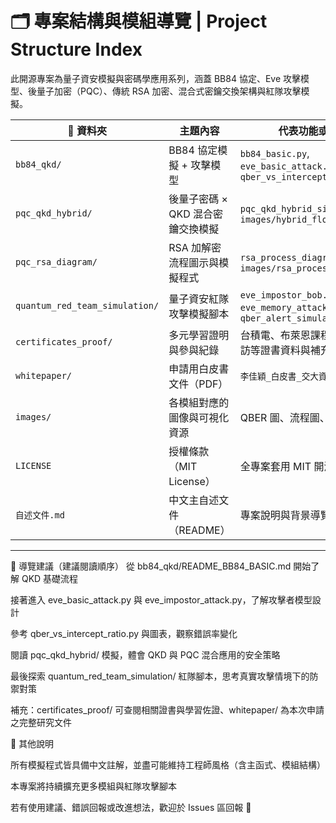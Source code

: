 # 🗂️ 專案結構與模組導覽 | Project Structure Index

此開源專案為量子資安模擬與密碼學應用系列，涵蓋 BB84 協定、Eve 攻擊模型、後量子加密（PQC）、傳統 RSA 加密、混合式密鑰交換架構與紅隊攻擊模擬。

| 📁 資料夾                         | 主題內容                 | 代表功能或檔案                                                                  |
| ------------------------------ | -------------------- | ------------------------------------------------------------------------ |
| `bb84_qkd/`                    | BB84 協定模擬 + 攻擊模型     | `bb84_basic.py`, `eve_basic_attack.py`, `qber_vs_intercept_ratio.py`     |
| `pqc_qkd_hybrid/`              | 後量子密碼 × QKD 混合密鑰交換模擬 | `pqc_qkd_hybrid_simulation.py`, `images/hybrid_flowchart.png`            |
| `pqc_rsa_diagram/`             | RSA 加解密流程圖示與模擬程式     | `rsa_process_diagram.py`, `images/rsa_process.png`                       |
| `quantum_red_team_simulation/` | 量子資安紅隊攻擊模擬腳本         | `eve_impostor_bob.py`, `eve_memory_attack.py`, `qber_alert_simulator.py` |
| `certificates_proof/`          | 多元學習證明與參與紀錄          | 台積電、布萊恩課程、科教館參訪等證書資料與補充說明                                                |
| `whitepaper/`                  | 申請用白皮書文件（PDF）        | `李佳穎_白皮書_交大資工.pdf`                                                       |
| `images/`                      | 各模組對應的圖像與可視化資源       | QBER 圖、流程圖、表格圖片等                                                         |
| `LICENSE`                      | 授權條款（MIT License）    | 全專案套用 MIT 開源授權                                                           |
| `自述文件.md`                      | 中文主自述文件（README）      | 專案說明與背景導覽                                                                |

---

🚀 導覽建議（建議閱讀順序）
從 bb84_qkd/README_BB84_BASIC.md 開始了解 QKD 基礎流程

接著進入 eve_basic_attack.py 與 eve_impostor_attack.py，了解攻擊者模型設計

參考 qber_vs_intercept_ratio.py 與圖表，觀察錯誤率變化

閱讀 pqc_qkd_hybrid/ 模擬，體會 QKD 與 PQC 混合應用的安全策略

最後探索 quantum_red_team_simulation/ 紅隊腳本，思考真實攻擊情境下的防禦對策

補充：certificates_proof/ 可查閱相關證書與學習佐證、whitepaper/ 為本次申請之完整研究文件

📎 其他說明

所有模擬程式皆具備中文註解，並盡可能維持工程師風格（含主函式、模組結構）

本專案將持續擴充更多模組與紅隊攻擊腳本

若有使用建議、錯誤回報或改進想法，歡迎於 Issues 區回報 🙌
